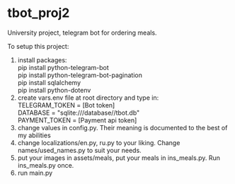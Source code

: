 # tbot_proj2
University project, telegram bot for ordering meals.

To setup this project:
1) install packages: \
  pip install python-telegram-bot \
  pip install python-telegram-bot-pagination \
  pip install sqlalchemy \
  pip install python-dotenv
2) create vars.env file at root directory and type in: \
  TELEGRAM_TOKEN = [Bot token] \
  DATABASE = "sqlite:///database//tbot.db" \
  PAYMENT_TOKEN = [Payment api token]
3) change values in config.py. Their meaning is documented to the best of my abilities
4) change localizations/en.py, ru.py to your liking. Change names/used_names.py to suit your needs.
5) put your images in assets/meals, put your meals in ins_meals.py. Run ins_meals.py once.
6) run main.py
